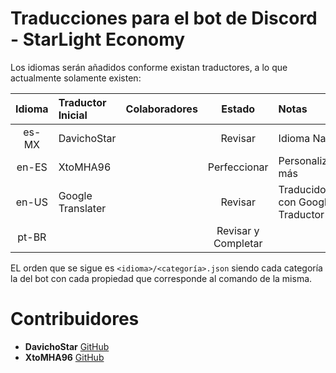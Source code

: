 # Traducciones para el bot de Discord - StarLight Economy

Los idiomas serán añadidos conforme existan traductores, a lo que actualmente solamente existen:

| Idioma | Traductor Inicial | Colaboradores |       Estado        | Notas                          |
| :----: | :---------------- | :------------ | :-----------------: | :----------------------------- |
| es-MX  | DavichoStar       |               |       Revisar       | Idioma Nativo                  |
| en-ES  | XtoMHA96          |               |    Perfeccionar     | Personalizarlo más             |
| en-US  | Google Translater |               |       Revisar       | Traducido con Google Traductor |
| pt-BR  |                   |               | Revisar y Completar |                                |

EL orden que se sigue es `<idioma>/<categoría>.json` siendo cada categoría la del bot con cada propiedad que corresponde al comando de la misma.

# Contribuidores

-   **DavichoStar** [GitHub](https://github.com/DavichoStar)
-   **XtoMHA96** [GitHub](https://github.com/XtoMHA96)
